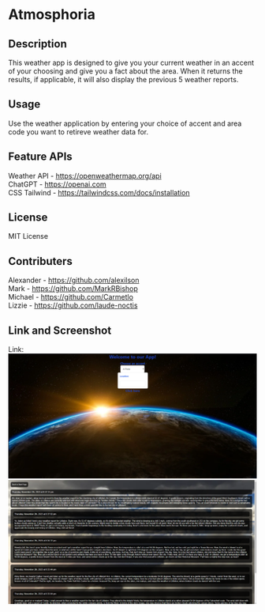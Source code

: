 # Atmosphoria

## Description
This weather app is designed to give you your current weather in an accent of your choosing and give you a fact about the area. When it returns the results, if applicable, it will also display the previous 5 weather reports.

## Usage
Use the weather application by entering your choice of accent and area code you want to retireve weather data for.

## Feature APIs
Weather API - https://openweathermap.org/api  
ChatGPT - https://openai.com  
CSS Tailwind - https://tailwindcss.com/docs/installation  

## License
MIT License

## Contributers
Alexander - https://github.com/alexilson  
Mark - https://github.com/MarkRBishop  
Michael - https://github.com/Carmetlo  
Lizzie - https://github.com/laude-noctis  

## Link and Screenshot
Link: 
![Alt Text](./images/Screenshot-start.png)
![Alt Text](./images/Screenshot-results.png)